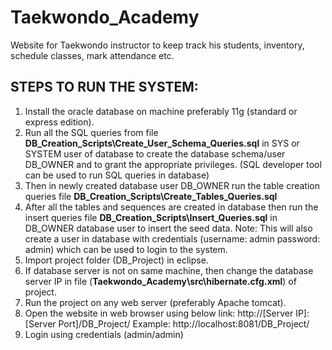 # Taekwondo_Academy
Website for Taekwondo instructor to keep track his students, inventory, schedule classes, mark attendance etc.

## STEPS TO RUN THE SYSTEM:
1. Install the oracle database on machine preferably 11g (standard or express edition).
2. Run all the SQL queries from file **DB_Creation_Scripts\Create_User_Schema_Queries.sql** in SYS or SYSTEM user of
database to create the database schema/user DB_OWNER and to grant the appropriate privileges. (SQL developer tool can be used to run SQL queries in database)
3. Then in newly created database user DB_OWNER run the table creation queries file **DB_Creation_Scripts\Create_Tables_Queries.sql**
4. After all the tables and sequences are created in database then run the insert queries file **DB_Creation_Scripts\Insert_Queries.sql** in DB_OWNER database user to insert the seed data.
Note: This will also create a user in database with credentials (username: admin password: admin) which can be used to login to the system.
5. Import project folder (DB_Project) in eclipse.
6. If database server is not on same machine, then change the database server IP in file (**Taekwondo_Academy\src\hibernate.cfg.xml**) of project.
7. Run the project on any web server (preferably Apache tomcat).
8. Open the website in web browser using below link:
http://[Server IP]:[Server Port]/DB_Project/
Example: http://localhost:8081/DB_Project/
9. Login using credentials (admin/admin)
